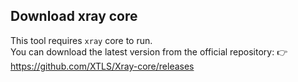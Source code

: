 ## Download xray core
This tool requires `xray` core to run.  
You can download the latest version from the official repository:
👉 https://github.com/XTLS/Xray-core/releases
